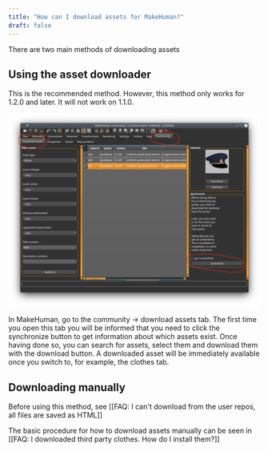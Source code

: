 ```yaml
---
title: "How can I download assets for MakeHuman?"
draft: false
---
```


There are two main methods of downloading assets

## Using the asset downloader

This is the recommended method. However, this method only works for 1.2.0 and later. It will not work on 1.1.0.



![Asset_downloader.png](Asset_downloader.png)



In MakeHuman, go to the community -> download assets tab. The first time you open this tab you will be informed that you need to click the synchronize button to get information about which assets exist. Once having done so, you can search for assets, select them and download them with the download button. A downloaded asset will be immediately available once you switch to, for example, the clothes tab.

## Downloading manually

Before using this method, see [[FAQ: I can't download from the user repos, all files are saved as HTML]]

The basic procedure for how to download assets manually can be seen in [[FAQ: I downloaded third party clothes. How do I install them?]]